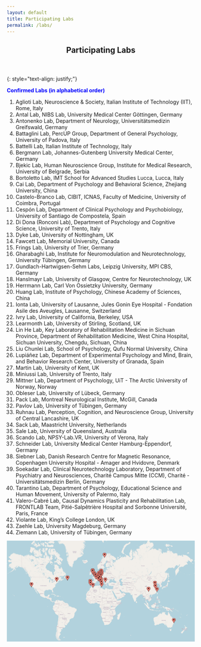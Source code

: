 ```yaml
---
layout: default
title: Participating Labs
permalink: /labs/
---
```

<header>
<h2>Participating Labs</h2>
</header>

{: style="text-align: justify;"}

<span style="color:blue"><b>Confirmed Labs (in alphabetical order)</b></span><br>

1. Aglioti Lab, Neuroscience & Society, Italian Institute of Technology (IIT), Rome, Italy<br>
2. Antal Lab, NIBS Lab, University Medical Center Göttingen, Germany<br>
3. Antonenko Lab, Department of Neurology, Universitätsmedizin Greifswald, Germany<br>
4. Battaglini Lab, PercUP Group, Department of General Psychology, University of Padova, Italy<br>
5. Battelli Lab, Italian Institute of Technology, Italy<br>
6. Bergmann Lab, Johannes-Gutenberg University Medical Center, Germany<br>
7. Bjekic Lab, Human Neuroscience Group, Institute for Medical Research, University of Belgrade, Serbia<br>
8. Bortoletto Lab, IMT School for Advanced Studies Lucca, Lucca, Italy<br>
9. Cai Lab, Department of Psychology and Behavioral Science, Zhejiang University, China<br>
10. Castelo-Branco Lab, CIBIT, ICNAS, Faculty of Medicine, University of Coimbra, Portugal<br>
11. Cespón Lab, Department of Clinical Psychology and Psychobiology, University of Santiago de Compostela, Spain<br>
12. Di Dona (Ronconi Lab), Department of Psychology and Cognitive Science, University of Trento, Italy<br>
13. Dyke Lab, University of Nottingham, UK<br>
14. Fawcett Lab, Memorial University, Canada<br>
15. Frings Lab, University of Trier, Germany<br>
16. Gharabaghi Lab, Institute for Neuromodulation and Neurotechnology, University Tübingen, Germany<br>
17. Gundlach-Hartwigsen-Sehm Labs, Leipzig University, MPI CBS, Germany<br>
18. Hanslmayr Lab, University of Glasgow, Centre for Neurotechnology, UK<br>
19. Herrmann Lab, Carl Von Ossietzky University, Germany<br>
20. Huang Lab, Institute of Psychology, Chinese Academy of Sciences, China<br>
21. Ionta Lab, University of Lausanne, Jules Gonin Eye Hospital - Fondation Asile des Aveugles, Lausanne, Switzerland<br>
22. Ivry Lab, University of California, Berkeley, USA<br>
23. Learmonth Lab, University of Stirling, Scotland, UK<br>
24. Lin He Lab, Key Laboratory of Rehabilitation Medicine in Sichuan Province, Department of Rehabilitation Medicine, West China Hospital, Sichuan University, Chengdu, Sichuan, China<br>
25. Liu Chunlei Lab, School of Psychology, Qufu Normal University, China<br>
26. Lupiáñez Lab, Department of Experimental Psychology and Mind, Brain, and Behavior Research Center, University of Granada, Spain<br>
27. Martin Lab, University of Kent, UK<br>
28. Miniussi Lab, University of Trento, Italy<br>
29. Mittner Lab, Department of Psychology, UiT - The Arctic University of Norway, Norway<br>
30. Obleser Lab, University of Lübeck, Germany<br>
31. Pack Lab, Montreal Neurological Institute, McGill, Canada<br>
32. Pavlov Lab, University of Tübingen, Germany<br>
33. Ruhnau Lab, Perception, Cognition, and Neuroscience Group, University of Central Lancashire, UK<br>
34. Sack Lab, Maastricht University, Netherlands<br>
35. Sale Lab, University of Queensland, Australia<br>
36. Scando Lab, NPSY-Lab.VR, University of Verona, Italy<br>
37. Schneider Lab, University Medical Center Hamburg-Eppendorf, Germany<br>
38. Siebner Lab, Danish Research Centre for Magnetic Resonance, Copenhagen University Hospital - Amager and Hvidovre, Denmark<br>
39. Soekadar Lab, Clinical Neurotechnology Laboratory, Department of Psychiatry and Neurosciences, Charité Campus Mitte (CCM), Charité - Universitätsmedizin Berlin, Germany<br>
40. Tarantino Lab, Department of Psychology, Educational Science and Human Movement, University of Palermo, Italy<br>
41. Valero-Cabré Lab, Causal Dynamics Plasticity and Rehabilitation Lab, FRONTLAB Team, Pitié-Salpêtrière Hospital and Sorbonne Université, Paris, France<br>
42. Violante Lab, King’s College London, UK<br>
43. Zaehle Lab, University Magdeburg, Germany<br>
44. Ziemann Lab, University of Tübingen, Germany<br>

![World_map_participating_labs](/assets/images/World_map_participating_labs_new.jpg)
